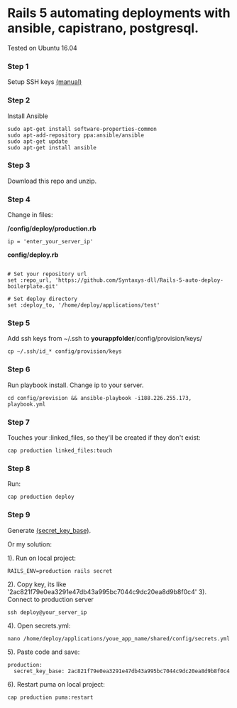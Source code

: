 # Rails 5 automating deployments with ansible, capistrano, postgresql.

Tested on Ubuntu 16.04 

### Step 1

Setup SSH keys [(manual)](https://www.digitalocean.com/community/tutorials/how-to-set-up-ssh-keys--2)

### Step 2

Install Ansible

```
sudo apt-get install software-properties-common
sudo apt-add-repository ppa:ansible/ansible
sudo apt-get update
sudo apt-get install ansible
```
### Step 3

Download this repo and unzip.

### Step 4

Change in files:

**/config/deploy/production.rb**

`ip = 'enter_your_server_ip'`

**config/deploy.rb**

```

# Set your repository url
set :repo_url, 'https://github.com/Syntaxys-dll/Rails-5-auto-deploy-boilerplate.git'

# Set deploy directory
set :deploy_to, '/home/deploy/applications/test'

```

### Step 5

Add ssh keys from ~/.ssh to **yourappfolder**/config/provision/keys/
```
cp ~/.ssh/id_* config/provision/keys
```

### Step 6

Run playbook install. Change ip to your server.

`cd config/provision && ansible-playbook -i188.226.255.173, playbook.yml`

### Step 7

Touches your :linked_files, so they'll be created if they don't exist:

`cap production linked_files:touch`

### Step 8

Run:

`cap production deploy`

### Step 9

Generate [(secret_key_base)](http://stackoverflow.com/questions/23180650/how-to-solve-error-missing-secret-key-base-for-production-environment-rai). 

Or my solution:

1). Run on local project:

`RAILS_ENV=production rails secret`

2). Copy key, its like '2ac821f79e0ea3291e47db43a995bc7044c9dc20ea8d9b8f0c4' 
3). Connect to production server 

`ssh deploy@your_server_ip`

4). Open secrets.yml:

`nano /home/deploy/applications/youe_app_name/shared/config/secrets.yml`

5). Paste code and save:

```
production:
  secret_key_base: 2ac821f79e0ea3291e47db43a995bc7044c9dc20ea8d9b8f0c4
```
6). Restart puma on local project:

`cap production puma:restart`
